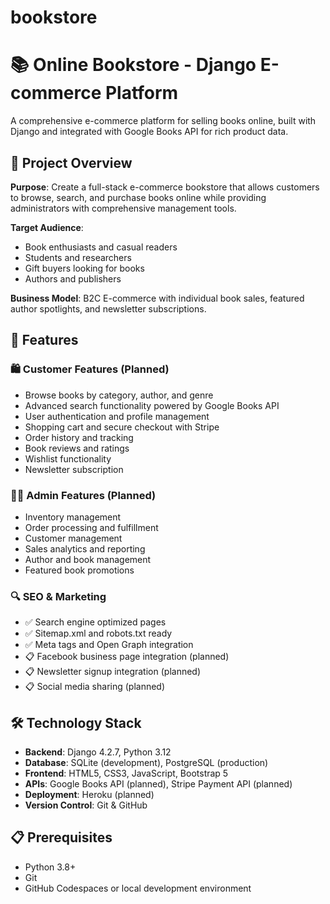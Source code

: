 # bookstore
# 📚 Online Bookstore - Django E-commerce Platform

A comprehensive e-commerce platform for selling books online, built with Django and integrated with Google Books API for rich product data.

## 🎯 Project Overview

**Purpose**: Create a full-stack e-commerce bookstore that allows customers to browse, search, and purchase books online while providing administrators with comprehensive management tools.

**Target Audience**: 
- Book enthusiasts and casual readers
- Students and researchers
- Gift buyers looking for books
- Authors and publishers

**Business Model**: B2C E-commerce with individual book sales, featured author spotlights, and newsletter subscriptions.

## 🚀 Features

### 🛍️ Customer Features (Planned)
- Browse books by category, author, and genre
- Advanced search functionality powered by Google Books API
- User authentication and profile management
- Shopping cart and secure checkout with Stripe
- Order history and tracking
- Book reviews and ratings
- Wishlist functionality
- Newsletter subscription

### 👨‍💼 Admin Features (Planned)
- Inventory management
- Order processing and fulfillment
- Customer management
- Sales analytics and reporting
- Author and book management
- Featured book promotions

### 🔍 SEO & Marketing
- ✅ Search engine optimized pages
- ✅ Sitemap.xml and robots.txt ready
- ✅ Meta tags and Open Graph integration
- 📋 Facebook business page integration (planned)
- 📋 Newsletter signup integration (planned)
- 📋 Social media sharing (planned)

## 🛠️ Technology Stack

- **Backend**: Django 4.2.7, Python 3.12
- **Database**: SQLite (development), PostgreSQL (production)
- **Frontend**: HTML5, CSS3, JavaScript, Bootstrap 5
- **APIs**: Google Books API (planned), Stripe Payment API (planned)
- **Deployment**: Heroku (planned)
- **Version Control**: Git & GitHub

## 📋 Prerequisites

- Python 3.8+
- Git
- GitHub Codespaces or local development environment